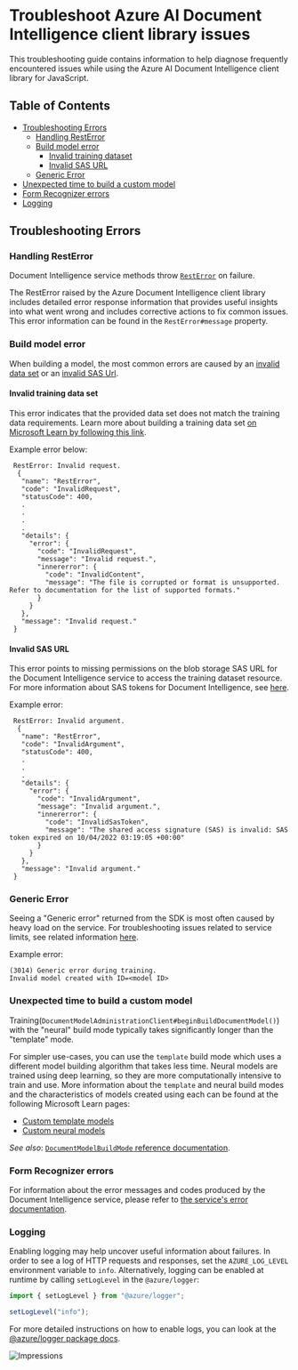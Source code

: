 # Troubleshoot Azure AI Document Intelligence client library issues

This troubleshooting guide contains information to help diagnose frequently encountered issues while using the Azure AI Document Intelligence client library for JavaScript.

## Table of Contents

- [Troubleshooting Errors](#troubleshooting-errors)
  - [Handling RestError](#handling-resterror)
  - [Build model error](#build-model-error)
    - [Invalid training dataset](#invalid-training-data-set)
    - [Invalid SAS URL](#invalid-sas-url)
  - [Generic Error](#generic-error)
- [Unexpected time to build a custom model](#unexpected-time-to-build-a-custom-model)
- [Form Recognizer errors](#form-recognizer-errors)
- [Logging](#logging)

## Troubleshooting Errors

### Handling RestError

Document Intelligence service methods throw [`RestError`] on failure.

The RestError raised by the Azure Document Intelligence client library includes detailed error response information that provides useful insights into what went wrong and includes corrective actions to fix common issues.
This error information can be found in the `RestError#message` property.

### Build model error

When building a model, the most common errors are caused by an [invalid data set](#invalid-training-data-set) or an [invalid SAS Url](#invalid-sas-url).

#### Invalid training data set

This error indicates that the provided data set does not match the training data requirements.
Learn more about building a training data set [on Microsoft Learn by following this link](https://aka.ms/customModelV3).

Example error below:

```
 RestError: Invalid request.
  {
   "name": "RestError",
   "code": "InvalidRequest",
   "statusCode": 400,
   .
   .
   .
   .
   "details": {
     "error": {
       "code": "InvalidRequest",
       "message": "Invalid request.",
       "innererror": {
         "code": "InvalidContent",
         "message": "The file is corrupted or format is unsupported. Refer to documentation for the list of supported formats."
       }
     }
   },
   "message": "Invalid request."
 }
```

#### Invalid SAS URL

This error points to missing permissions on the blob storage SAS URL for the Document Intelligence service to access the training dataset resource. For more information about SAS tokens for Document Intelligence, see [here](https://learn.microsoft.com/azure/applied-ai-services/form-recognizer/create-sas-tokens).

Example error:

```
 RestError: Invalid argument.
  {
   "name": "RestError",
   "code": "InvalidArgument",
   "statusCode": 400,
   .
   .
   .
   "details": {
     "error": {
       "code": "InvalidArgument",
       "message": "Invalid argument.",
       "innererror": {
         "code": "InvalidSasToken",
         "message": "The shared access signature (SAS) is invalid: SAS token expired on 10/04/2022 03:19:05 +00:00"
       }
     }
   },
   "message": "Invalid argument."
 }
```

### Generic Error

Seeing a "Generic error" returned from the SDK is most often caused by heavy load on the service. For troubleshooting issues related to service limits, see related information [here](https://learn.microsoft.com/azure/applied-ai-services/form-recognizer/service-limits?tabs=v30).

Example error:

```
(3014) Generic error during training.
Invalid model created with ID=<model ID>
```

### Unexpected time to build a custom model

Training(`DocumentModelAdministrationClient#beginBuildDocumentModel()`) with the "neural" build mode typically takes significantly longer than the "template" mode.

For simpler use-cases, you can use the `template` build mode which uses a different model building algorithm that takes less time. Neural models are trained using deep learning, so they are more computationally intensive to train and use. More information about the `template` and neural build modes and the characteristics of models created using each can be found at the following Microsoft Learn pages:

- [Custom template models](https://aka.ms/custom-template-models)
- [Custom neural models](https://aka.ms/custom-neural-models)

_See also_: [`DocumentModelBuildMode` reference documentation](https://learn.microsoft.com/javascript/api/@azure/ai-form-recognizer/documentmodelbuildmode).

### Form Recognizer errors

For information about the error messages and codes produced by the Document Intelligence service, please refer to [the service's error documentation][fr-errors].

### Logging

Enabling logging may help uncover useful information about failures. In order to see a log of HTTP requests and responses, set the `AZURE_LOG_LEVEL` environment variable to `info`. Alternatively, logging can be enabled at runtime by calling `setLogLevel` in the `@azure/logger`:

```ts snippet:SetLogLevel
import { setLogLevel } from "@azure/logger";

setLogLevel("info");
```

For more detailed instructions on how to enable logs, you can look at the [@azure/logger package docs](https://github.com/Azure/azure-sdk-for-js/tree/main/sdk/core/logger).

![Impressions](https://azure-sdk-impressions.azurewebsites.net/api/impressions/azure-sdk-for-js%2Fsdk%2Fformrecognizer%2Fai-form-recognizer%2FTROUBLESHOOTING.png)

[`resterror`]: https://github.com/Azure/azure-sdk-for-js/blob/main/sdk/core/core-rest-pipeline/src/restError.ts
[fr-errors]: https://aka.ms/azsdk/formrecognizer/errors
